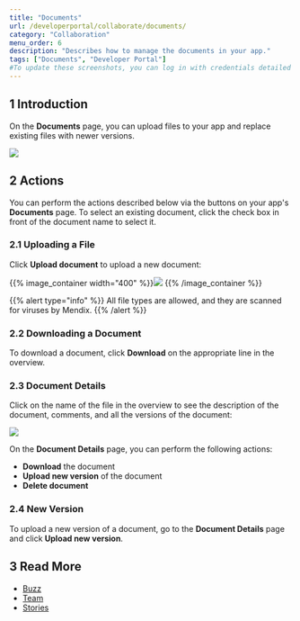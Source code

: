 ```yaml
---
title: "Documents"
url: /developerportal/collaborate/documents/
category: "Collaboration"
menu_order: 6
description: "Describes how to manage the documents in your app."
tags: ["Documents", "Developer Portal"]
#To update these screenshots, you can log in with credentials detailed in How to Update Screenshots Using Team Apps.
---
```


## 1 Introduction

On the **Documents** page, you can upload files to your app and replace existing files with newer versions.

![](/attachments/developerportal/collaborate//documents/documents.png)

## 2 Actions

You can perform the actions described below via the buttons on your app's **Documents** page. To select an existing document, click the check box in front of the document name to select it.

### 2.1 Uploading a File

Click **Upload document** to upload a new document:

{{% image_container width="400" %}}![](/attachments/developerportal/collaborate//documents/upload-file.png)
{{% /image_container %}}

{{% alert type="info" %}}
All file types are allowed, and they are scanned for viruses by Mendix.
{{% /alert %}}

### 2.2 Downloading a Document

To download a document, click **Download** on the appropriate line in the overview.

### 2.3 Document Details

Click on the name of the file in the overview to see the description of the document, comments, and all the versions of the document:

![](/attachments/developerportal/collaborate//documents/document-details.png)

On the **Document Details** page, you can perform the following actions:

* **Download** the document
* **Upload new version** of the document
* **Delete document**

### 2.4 New Version

To upload a new version of a document, go to the **Document Details** page and click **Upload new version**.

## 3 Read More

* [Buzz](/developerportal/collaborate/buzz/)
* [Team](/developerportal/collaborate/team/)
* [Stories](/developerportal/collaborate/stories/)
